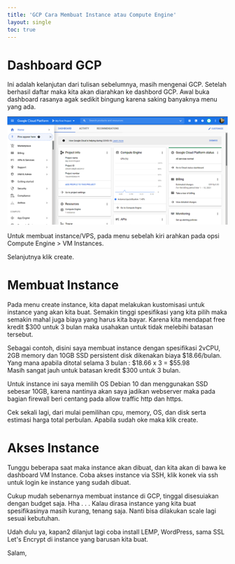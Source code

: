 ```yaml
---
title: 'GCP Cara Membuat Instance atau Compute Engine'
layout: single
toc: true
---
```

# Dashboard GCP
Ini adalah kelanjutan dari tulisan sebelumnya, masih mengenai GCP. Setelah berhasil daftar maka kita akan diarahkan ke dashbord GCP. Awal buka dashboard rasanya agak sedikit bingung karena saking banyaknya menu yang ada.

![Dashboard GCP](/images/dashboard-gcp.png)

Untuk membuat instance/VPS, pada menu sebelah kiri arahkan pada opsi Compute Engine > VM Instances.

Selanjutnya klik create.

# Membuat Instance
Pada menu create instance, kita dapat melakukan kustomisasi untuk instance yang akan kita buat. Semakin tinggi spesifikasi yang kita pilih maka semakin mahal juga biaya yang harus kita bayar. Karena kita mendapat free kredit $300 untuk 3 bulan maka usahakan untuk tidak melebihi batasan tersebut.

Sebagai contoh, disini saya membuat instance dengan spesifikasi 2vCPU, 2GB memory dan 10GB SSD persistent disk dikenakan biaya $18.66/bulan. Yang mana apabila ditotal selama 3 bulan : $18.66 x 3 = $55.98  
Masih sangat jauh untuk batasan kredit $300 untuk 3 bulan.

Untuk instance ini saya memilih OS Debian 10 dan menggunakan SSD sebesar 10GB, karena nantinya akan saya jadikan webserver maka pada bagian firewall beri centang pada allow traffic http dan https.

Cek sekali lagi, dari mulai pemilihan cpu, memory, OS, dan disk serta estimasi harga total perbulan. Apabila sudah oke maka klik create.

# Akses Instance
Tunggu beberapa saat maka instance akan dibuat, dan kita akan di bawa ke dashboard VM Instance.
Coba akses instance via SSH, klik konek via ssh untuk login ke instance yang sudah dibuat.

Cukup mudah sebenarnya membuat instance di GCP, tinggal disesuiakan dengan budget saja. Hha . . .
Kalau dirasa instance yang kita buat spesifikasinya masih kurang, tenang saja. Nanti bisa dilakukan scale lagi sesuai kebutuhan.

Udah dulu ya, kapan2 dilanjut lagi coba install LEMP, WordPress, sama SSL Let's Encrypt di instance yang barusan kita buat.

Salam,
